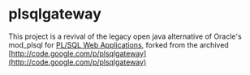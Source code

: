 # plsqlgateway

This project is a revival of the legacy open java alternative of Oracle's mod_plsql for [PL/SQL Web Applications](http://docs.oracle.com/cd/B28359_01/appdev.111/b28424/adfns_web.htm#CHDJDIII), forked from the archived [http://code.google.com/p/plsqlgateway](http://code.google.com/p/plsqlgateway)
